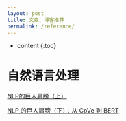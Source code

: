 ```yaml
---
layout: post
title: 文章、博客推荐
permalink: /reference/
---
```


* content
{:toc}



自然语言处理
=====================
[NLP的巨人肩膀（上）](https://mp.weixin.qq.com/s?__biz=MzIwMTc4ODE0Mw==&mid=2247493520&idx=1&sn=2b04c009ef75291ef3d19e8fe673aa36&pass_ticket=o4r0a01MZLlOnoNUvR3R0S9SaMFglVqjhuU2W1nOylUkoNKnweXuLr1Gn2gmA2AP)

[NLP 的巨人肩膀（下）：从 CoVe 到 BERT](https://mp.weixin.qq.com/s?__biz=MzIwMTc4ODE0Mw==&mid=2247493731&idx=1&sn=51206e4ca3983548436d889590ab5347&pass_ticket=o4r0a01MZLlOnoNUvR3R0S9SaMFglVqjhuU2W1nOylUkoNKnweXuLr1Gn2gmA2AP)


